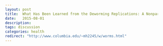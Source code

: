 ```yaml
---
layout: post
title:  What Has Been Learned from the Deworming Replications: A Nonpartisan View
date:   2015-08-01
description: 
tags: discussion
categories: health
redirect: "http://www.columbia.edu/~mh2245/w/worms.html"
---
```


